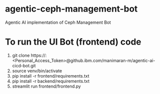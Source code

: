 # agentic-ceph-management-bot
Agentic AI implementation of Ceph Management Bot

# To run the UI Bot (frontend) code
1. git clone https://<username>:<Personal_Access_Token>@github.ibm.com/manimaran-m/agentic-ai-cicd-bot.git
2. source venv/bin/activate
3. pip install -r frontend/requirements.txt
4. pip install -r backend/requirements.txt
4. streamlit run frontend/frontend.py
